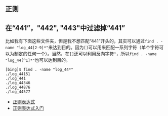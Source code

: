 ## 正则



## 在“441”，"442", "443"中过滤掉“441”

比如我有下面这些文件夹，但是我不想匹配“441”开头的，其实可以通过`find . -name "log_44[2-9]*"`来达到目的。因为`[]`可以用来匹配一系列字符（单个字符可以为制定的任何一个）。当然，在`[]`还可以利用反向字符`^`，所以`find . -name "log_44[^1]*"`也可以达到目的。

```
[bing]$ find . -name "log_44*"
./log_44151
./log_441
./log_44346
./log_44876
./log_44577
```


- [正则表达式](https://math.ecnu.edu.cn/~jypan/Teaching/Linux/Linux08/lect07p_rexp.pdf)
- [正则表达式入门](https://houxiaoxuan.top/2021/02/05/%E6%AD%A3%E5%88%99%E8%A1%A8%E8%BE%BE%E5%BC%8F/)
